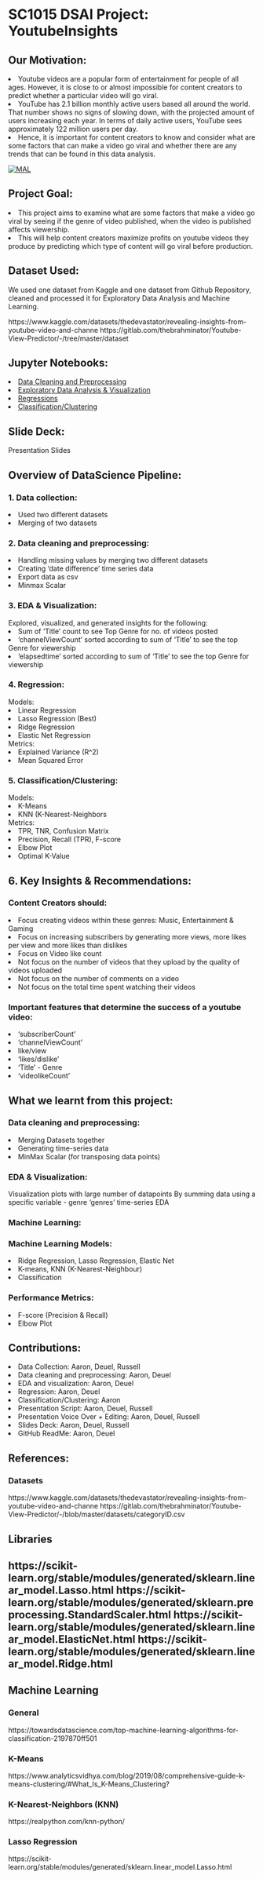 <h1> SC1015 DSAI Project: YoutubeInsights </h1>

<h2> Our Motivation: </h2>

<li>
Youtube videos are a popular form of entertainment for people of all ages. However, it is close to or almost impossible for content creators to predict whether a particular video will go viral. 
</li>
<li>
YouTube has 2.1 billion monthly active users based all around the world. That number shows no signs of slowing down, with the projected amount of users increasing each year. In terms of daily active users, YouTube sees approximately 122 million users per day.
</li>
<li>
Hence, it is important for content creators to know and consider what are some factors that can make a video go viral and whether there are any trends that can be found in this data analysis. 
</li>

<p dir="auto"><a target="_blank" rel="noopener noreferrer nofollow" href="https://github.com/DeuelT/SC1015_Mini_Project/blob/main/youtube_picture.PNG"><img src="https://github.com/DeuelT/SC1015_Mini_Project/blob/main/youtube_picture.PNG" alt="MAL" style="max-width: 100%;"></a></p>

<h2> Project Goal: </h2>

<li>
This project aims to examine what are some factors that make a video go viral by seeing if the genre of video published, when the video is published affects viewership. 
</li>
<li>
This will help content creators maximize profits on youtube videos they produce by predicting which type of content will go viral before production.
</li>

<h2> Dataset Used: </h2>

We used one dataset from Kaggle and one dataset from Github Repository, cleaned and processed it for Exploratory Data Analysis and Machine Learning.
</li> https://www.kaggle.com/datasets/thedevastator/revealing-insights-from-youtube-video-and-channe</li>
</li>https://gitlab.com/thebrahminator/Youtube-View-Predictor/-/tree/master/dataset</li>

<h2> Jupyter Notebooks: </h2>

<li>
<a href = "https://github.com/DeuelT/SC1015_Mini_Project/blob/main/SC1015%20Mini-Project%20-%20Data%20Cleaning%20and%20Preprocessing.ipynb"> Data Cleaning and Preprocessing </a>
</li>
<li>
<a href = "https://github.com/DeuelT/SC1015_Mini_Project/blob/main/SC1015%20Mini-Project%20-%20EDA%20and%20Visualization.ipynb"> Exploratory Data Analysis & Visualization </a>
</li>
<li>
<a href = "https://github.com/DeuelT/SC1015_Mini_Project/blob/main/SC1015%20Mini-Project%20-%20Regressions.ipynb"> Regressions </a>
</li>
<li>
<a href = "https://github.com/DeuelT/SC1015_Mini_Project/blob/main/SC1015%20Mini-Project%20-%20Classification%20and%20Clustering.ipynb"> Classification/Clustering </a>
</li>

<h2> Slide Deck: </h2>
Presentation Slides

<h2> Overview of DataScience Pipeline:</h2> 

<h3> 1. Data collection: </h3> 
<li>Used two different datasets</li>
<li>Merging of two datasets</li>
<h3> 2. Data cleaning and preprocessing:</h3> 
<li>Handling missing values by merging two different datasets </li>
<li>Creating ‘date difference’ time series data</li>
<li>Export data as csv</li>
<li>Minmax Scalar</li>
<h3> 3. EDA & Visualization:</h3> 
Explored, visualized, and generated insights for the following:
<li>Sum of ‘Title’ count to see Top Genre for no. of videos posted</li>
<li>‘channelViewCount’ sorted according to sum of ‘Title’ to see the top Genre for viewership</li>
<li>‘elapsedtime’ sorted according to sum of ‘Title’ to see the top Genre for viewership</li>
<h3> 4. Regression:</h3> 
Models:
<li>Linear Regression</li>
<li>Lasso Regression (Best)</li>
<li>Ridge Regression </li>
<li>Elastic Net Regression</li>
Metrics:
<li>Explained Variance (R^2)</li>
<li>Mean Squared Error </li>
<h3> 5. Classification/Clustering:</h3> 
Models:
<li>K-Means</li>
<li>KNN (K-Nearest-Neighbors</li>
Metrics:
<li>TPR, TNR, Confusion Matrix</li>
<li>Precision, Recall (TPR), F-score</li>
<li>Elbow Plot</li>
<li>Optimal K-Value</li>

<h2> 6. Key Insights & Recommendations:</h2>

<h3> Content Creators should: </h3>

<li>Focus creating videos within these genres: Music, Entertainment & Gaming</li>
<li>Focus on increasing subscribers by generating more views, more likes per view and more likes than dislikes</li>
<li>Focus on Video like count</li>
<li>Not focus on the number of videos that they upload by the quality of videos uploaded</li>
<li>Not focus on the number of comments on a video</li>
<li>Not focus on the total time spent watching their videos</li>

<h3> Important features that determine the success of a youtube video: </h3>

<li>‘subscriberCount’</li>
<li>‘channelViewCount’</li>
<li>like/view</li>
<li>‘likes/dislike’</li>
<li>‘Title’ - Genre</li>
<li>‘videolikeCount’</li>

<h2>What we learnt from this project:</h2>

<h3>Data cleaning and preprocessing:</h3>

<li>Merging Datasets together</li>
<li>Generating time-series data</li>
<li>MinMax Scalar (for transposing data points)</li>

<h3>EDA & Visualization:</h3>

Visualization plots with large number of datapoints</li>
By summing data using a specific variable - genre</li>
‘genres’ time-series EDA</li>

<h3>Machine Learning:</h3>
<h3>Machine Learning Models:</h3>

<li>Ridge Regression, Lasso Regression, Elastic Net</li>
<li>K-means, KNN (K-Nearest-Neighbour)</li>
<li>Classification </li>

<h3>Performance Metrics:</h3>

<li>F-score (Precision & Recall)</li>
<li>Elbow Plot</li>

<h2>Contributions:</h2>
<li>Data Collection: Aaron, Deuel, Russell </li>
<li>Data cleaning and preprocessing: Aaron, Deuel</li>
<li>EDA and visualization: Aaron, Deuel</li>
<li>Regression: Aaron, Deuel</li>
<li>Classification/Clustering: Aaron</li>
<li>Presentation Script: Aaron, Deuel, Russell</li>
<li>Presentation Voice Over + Editing: Aaron, Deuel, Russell</li>
<li>Slides Deck: Aaron, Deuel, Russell</li>
<li>GitHub ReadMe: Aaron, Deuel</li>

<h2> References:</h2>
<h3>Datasets</h3>
https://www.kaggle.com/datasets/thedevastator/revealing-insights-from-youtube-video-and-channe
https://gitlab.com/thebrahminator/Youtube-View-Predictor/-/blob/master/datasets/categoryID.csv 

<h2> Libraries <h2>
https://scikit-learn.org/stable/modules/generated/sklearn.linear_model.Lasso.html
https://scikit-learn.org/stable/modules/generated/sklearn.preprocessing.StandardScaler.html 
https://scikit-learn.org/stable/modules/generated/sklearn.linear_model.ElasticNet.html
https://scikit-learn.org/stable/modules/generated/sklearn.linear_model.Ridge.html

<h2> Machine Learning</h2>
<h3>General</h3>
https://towardsdatascience.com/top-machine-learning-algorithms-for-classification-2197870ff501 
<h3>K-Means</h3>
https://www.analyticsvidhya.com/blog/2019/08/comprehensive-guide-k-means-clustering/#What_Is_K-Means_Clustering?
<h3>K-Nearest-Neighbors (KNN)</h3>
https://realpython.com/knn-python/ 
<h3>Lasso Regression</h3>
https://scikit-learn.org/stable/modules/generated/sklearn.linear_model.Lasso.html 
